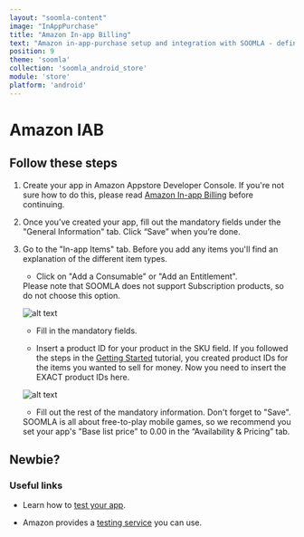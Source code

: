 ```yaml
---
layout: "soomla-content"
image: "InAppPurchase"
title: "Amazon In-app Billing"
text: "Amazon in-app-purchase setup and integration with SOOMLA - define your game's in-app products."
position: 9
theme: 'soomla'
collection: 'soomla_android_store'
module: 'store'
platform: 'android'
---
```


# Amazon IAB

## Follow these steps

 1. Create your app in Amazon Appstore Developer Console. If you're not sure how to do this, please read [Amazon In-app Billing](https://developer.amazon.com/public/support/submitting-your-app/tech-docs/submitting-your-app) before continuing.

 2. Once you’ve created your app, fill out the mandatory fields under the "General Information" tab. Click “Save” when you’re done.

 3. Go to the "In-app Items" tab. Before you add any items you'll find an explanation of the different item types.

    - Click on "Add a Consumable" or "Add an Entitlement".

    <div class="warning-box">Please note that SOOMLA does not support Subscription products, so do not choose this option.</div>

    ![alt text](/img/tutorial_img/amazon_iab/productTypes.png "Product Types")

    - Fill in the mandatory fields.

    - Insert a product ID for your product in the SKU field. If you followed the steps in the [Getting Started](/soomla/unity/store/Store_GettingStarted) tutorial, you created product IDs for the items you wanted to sell for money. Now you need to insert the EXACT product IDs here.

    ![alt text](/img/tutorial_img/amazon_iab/productIDs.png "Product IDs")

    - Fill out the rest of the mandatory information. Don't forget to "Save".

    <div class="info-box">SOOMLA is all about free-to-play mobile games, so we recommend you set your app's "Base list price" to 0.00 in the “Availability & Pricing” tab.</div>


## Newbie?

### Useful links

- Learn how to [test your app](https://developer.amazon.com/appsandservices/apis/earn/mobile-associates/docs/testing-your-app).

- Amazon provides a [testing service](https://developer.amazon.com/tya/welcome.html) you can use.
